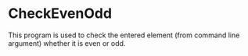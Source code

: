 # CheckEvenOdd

This program is used to check the entered element (from command line argument) whether it is even or odd.
